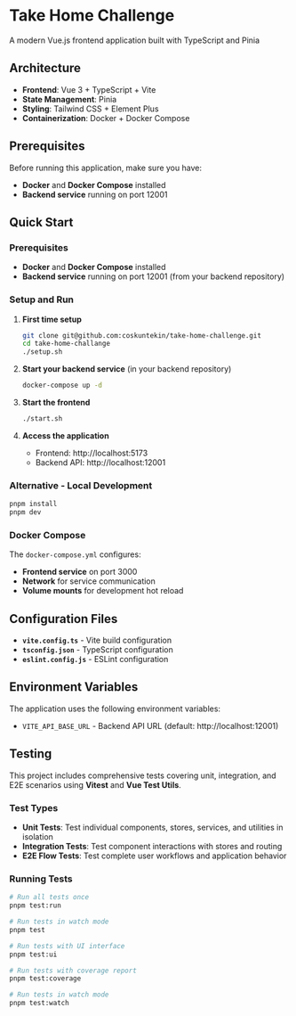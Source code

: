 # Take Home Challenge

A modern Vue.js frontend application built with TypeScript and Pinia

## Architecture

- **Frontend**: Vue 3 + TypeScript + Vite
- **State Management**: Pinia
- **Styling**: Tailwind CSS + Element Plus
- **Containerization**: Docker + Docker Compose

## Prerequisites

Before running this application, make sure you have:

- **Docker** and **Docker Compose** installed
- **Backend service** running on port 12001

## Quick Start

### Prerequisites
- **Docker** and **Docker Compose** installed
- **Backend service** running on port 12001 (from your backend repository)

### Setup and Run

1. **First time setup**
   ```bash
   git clone git@github.com:coskuntekin/take-home-challenge.git
   cd take-home-challange
   ./setup.sh
   ```

2. **Start your backend service** (in your backend repository)
   ```bash
   docker-compose up -d
   ```

3. **Start the frontend**
   ```bash
   ./start.sh
   ```

4. **Access the application**
   - Frontend: http://localhost:5173
   - Backend API: http://localhost:12001

### Alternative - Local Development
```bash
pnpm install
pnpm dev
```

### Docker Compose
The `docker-compose.yml` configures:

- **Frontend service** on port 3000
- **Network** for service communication
- **Volume mounts** for development hot reload

## Configuration Files

- **`vite.config.ts`** - Vite build configuration
- **`tsconfig.json`** - TypeScript configuration
- **`eslint.config.js`** - ESLint configuration

## Environment Variables

The application uses the following environment variables:

- `VITE_API_BASE_URL` - Backend API URL (default: http://localhost:12001)

## Testing

This project includes comprehensive tests covering unit, integration, and E2E scenarios using **Vitest** and **Vue Test Utils**.

### Test Types

- **Unit Tests**: Test individual components, stores, services, and utilities in isolation
- **Integration Tests**: Test component interactions with stores and routing
- **E2E Flow Tests**: Test complete user workflows and application behavior

### Running Tests

```bash
# Run all tests once
pnpm test:run

# Run tests in watch mode
pnpm test

# Run tests with UI interface
pnpm test:ui

# Run tests with coverage report
pnpm test:coverage

# Run tests in watch mode
pnpm test:watch
```
